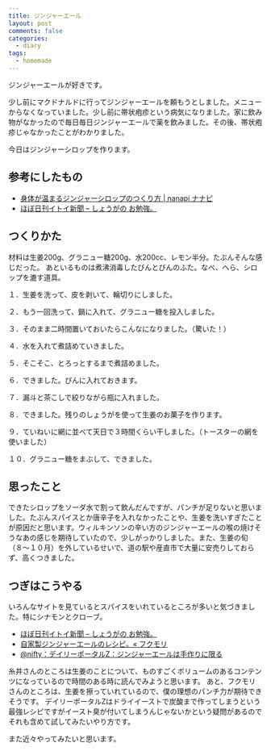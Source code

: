 ```yaml
---
title: ジンジャーエール
layout: post
comments: false
categories:
  - diary
tags:
  - homemade
---
```


ジンジャーエールが好きです。

少し前にマクドナルドに行ってジンジャーエールを頼もうとしました。メニューからなくなっていました。少し前に帯状疱疹という病気になりました。家に飲み物がなかったので毎日毎日ジンジャーエールで薬を飲みました。その後、帯状疱疹じゃなかったことがわかりました。

今日はジンジャーシロップを作ります。

<amp-img class="v-img" src="/img/uploads/2012/02/made-ginger-ale-14.jpg" alt="自家製ジンジャーエール" width="449" height="600" layout="responsive"></amp-img>

## 参考にしたもの

*   [身体が温まるジンジャーシロップのつくり方 \| nanapi ナナピ][2]
*   [ほぼ日刊イトイ新聞 &#8211; しょうがの お勉強。][3]

## つくりかた

材料は生姜200g、グラニュー糖200g、水200cc、レモン半分。たぶんそんな感じだった。
あといるものは煮沸消毒したびんとびんのふた。なべ、へら、シロップを漉す道具。

<amp-img src="/img/uploads/2012/02/made-ginger-ale-1.jpg" alt="ジンジャーエールの材料" width="600" height="450" layout="responsive"></amp-img>

１．生姜を洗って、皮を剥いて、輪切りにしました。

<amp-img src="/img/uploads/2012/02/made-ginger-ale-3.jpg" alt="生姜輪切り" width="600" height="450" layout="responsive"></amp-img>

２．もう一回洗って、鍋に入れて、グラニュー糖を投入しました。

<amp-img src="/img/uploads/2012/02/made-ginger-ale-6.jpg" alt="ジンジャーシロップ作り（グラニュー糖投入）" width="600" height="450" layout="responsive"></amp-img>

３．そのまま二時間置いておいたらこんなになりました。（驚いた！）

<amp-img src="/img/uploads/2012/02/made-ginger-ale-7.jpg" alt="グラニュー糖に二時間漬けたあとの生姜" width="600" height="450" layout="responsive"></amp-img>

４．水を入れて煮詰めていきました。

<amp-img src="/img/uploads/2012/02/made-ginger-ale-8.jpg" alt="水を入れます" width="600" height="450" layout="responsive"></amp-img>

５．そこそこ、とろっとするまで煮詰めました。

<amp-img src="/img/uploads/2012/02/made-ginger-ale-9.jpg" alt="煮詰めた生姜シロップ" width="600" height="450" layout="responsive"></amp-img>

６．できました。びんに入れておきます。

<amp-img src="/img/uploads/2012/02/made-ginger-ale-10.jpg" alt="ジンジャーシロップを瓶に入れる作業" width="600" height="450" layout="responsive"></amp-img>

７．漏斗と茶こしで絞りながら瓶に入れました。

<amp-img class="v-img" src="/img/uploads/2012/02/made-ginger-ale-11.jpg" alt="瓶に入れた生姜シロップ" width="450" height="600" layout="responsive"></amp-img>

８．できました。残りのしょうがを使って生姜のお菓子を作ります。

<amp-img src="/img/uploads/2012/02/made-ginger-ale-12.jpg" alt="生姜スライス天日干し" width="600" height="450" layout="responsive"></amp-img>

９．ていねいに網に並べて天日で３時間くらい干しました。（トースターの網を使いました）

<amp-img src="/img/uploads/2012/02/made-ginger-ale-13.jpg" alt="生姜チップス" width="600" height="450" layout="responsive"></amp-img>

１０．グラニュー糖をまぶして、できました。

## 思ったこと

できたシロップをソーダ水で割って飲んだんですが、パンチが足りないと思いました。たぶんスパイスとか唐辛子を入れなかったことや、生姜を洗いすぎたことが原因だと思います。ウィルキンソンの辛い方のジンジャーエールの喉の焼けそうなあの感じを期待していたので、少しがっかりしました。また、生姜の旬（８〜１０月）を外しているせいで、道の駅や産直市で大量に安売りしておらず、高くつきました。

## つぎはこうやる

いろんなサイトを見ているとスパイスをいれているところが多いと気づきました。特にシナモンとクローブ。

*   [ほぼ日刊イトイ新聞 &#8211; しょうがの お勉強。][14]
*   [自家製ジンジャーエールのレシピ。« フクモリ][15]
*   [@nifty：デイリーポータルZ：ジンジャーエールは手作りに限る][16]

糸井さんのところは生姜のことについて、ものすごくボリュームのあるコンテンツになっているので時間のある時に読んでみようと思います。
あと、フクモリさんのところは、生姜を擦っていれているので、僕の理想のパンチ力が期待できそうです。
デイリーポータルZはドライイーストで炭酸まで作ってしまうという最強レシピですがイースト臭が付いてしまうんじゃないかという疑問があるのでそれも含めて試してみたいやり方です。

また近々やってみたいと思います。


 [1]: /img/uploads/2012/02/made-ginger-ale-14.jpg
 [2]: http://nanapi.jp/7774/ "身体が温まるジンジャーシロップのつくり方 | nanapi [ナナピ]"
 [3]: http://www.1101.com/ginger/2009-11-27.html "ほぼ日刊イトイ新聞 - しょうがの お勉強。"
 [4]: /img/uploads/2012/02/made-ginger-ale-1.jpg
 [5]: /img/uploads/2012/02/made-ginger-ale-3.jpg
 [6]: /img/uploads/2012/02/made-ginger-ale-6.jpg
 [7]: /img/uploads/2012/02/made-ginger-ale-7.jpg
 [8]: /img/uploads/2012/02/made-ginger-ale-8.jpg
 [9]: /img/uploads/2012/02/made-ginger-ale-9.jpg
 [10]: /img/uploads/2012/02/made-ginger-ale-10.jpg
 [11]: /img/uploads/2012/02/made-ginger-ale-11.jpg
 [12]: /img/uploads/2012/02/made-ginger-ale-12.jpg
 [13]: /img/uploads/2012/02/made-ginger-ale-13.jpg
 [14]: http://www.1101.com/ginger/index.html "ほぼ日刊イトイ新聞 - しょうがの お勉強。"
 [15]: http://fuku-mori.jp/blog/?p=1865 "自家製ジンジャーエールのレシピ。« フクモリ"
 [16]: http://portal.nifty.com/2010/08/07/b/ "@nifty：デイリーポータルZ：ジンジャーエールは手作りに限る"
